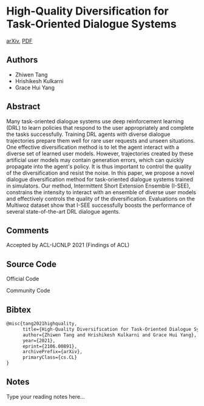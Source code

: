 
# High-Quality Diversification for Task-Oriented Dialogue Systems

[arXiv](https://arxiv.org/abs/2106.0891), [PDF](https://arxiv.org/pdf/2106.0891.pdf)

## Authors

- Zhiwen Tang
- Hrishikesh Kulkarni
- Grace Hui Yang

## Abstract

Many task-oriented dialogue systems use deep reinforcement learning (DRL) to learn policies that respond to the user appropriately and complete the tasks successfully. Training DRL agents with diverse dialogue trajectories prepare them well for rare user requests and unseen situations. One effective diversification method is to let the agent interact with a diverse set of learned user models. However, trajectories created by these artificial user models may contain generation errors, which can quickly propagate into the agent's policy. It is thus important to control the quality of the diversification and resist the noise. In this paper, we propose a novel dialogue diversification method for task-oriented dialogue systems trained in simulators. Our method, Intermittent Short Extension Ensemble (I-SEE), constrains the intensity to interact with an ensemble of diverse user models and effectively controls the quality of the diversification. Evaluations on the Multiwoz dataset show that I-SEE successfully boosts the performance of several state-of-the-art DRL dialogue agents.

## Comments

Accepted by ACL-IJCNLP 2021 (Findings of ACL)

## Source Code

Official Code



Community Code



## Bibtex

```tex
@misc{tang2021highquality,
      title={High-Quality Diversification for Task-Oriented Dialogue Systems}, 
      author={Zhiwen Tang and Hrishikesh Kulkarni and Grace Hui Yang},
      year={2021},
      eprint={2106.00891},
      archivePrefix={arXiv},
      primaryClass={cs.CL}
}
```

## Notes

Type your reading notes here...

